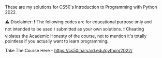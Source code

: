 These are my solutions for CS50's Introduction to Programming with Python 2022.

⚠️ Disclaimer:
❗ The following codes are for educational purpose only and not intended to be used / submitted as your own solutions.
❗ Cheating violates the Academic Honesty of the course, not to mention it's totally pointless if you actually want to learn programming.


Take The Course Here - https://cs50.harvard.edu/python/2022/
